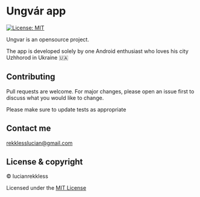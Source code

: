 # Ungvár app

[![License: MIT](https://img.shields.io/badge/License-MIT-yellow.svg)](https://opensource.org/licenses/MIT)


Ungvar is an opensource project. 

The app is developed solely by one Android enthusiast who loves his city Uzhhorod in Ukraine 🇺🇦 

## Contributing
Pull requests are welcome. For major changes, please open an issue first to discuss what you would like to change.

Please make sure to update tests as appropriate

## Contact me

rekklesslucian@gmail.com

## License & copyright

© lucianrekkless

Licensed under the [MIT License](https://github.com/lucianrekkless/myUzhapp/blob/main/LICENSE)




